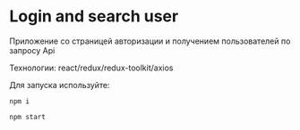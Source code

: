 # Login and search user

Приложение со страницей авторизации и получением пользователей по запросу Api

Технологии: react/redux/redux-toolkit/axios

Для запуска используйте: 

```
npm i

npm start
```
